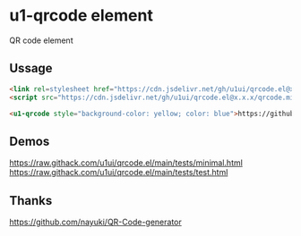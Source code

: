 # u1-qrcode element
QR code element

## Ussage

```html
<link rel=stylesheet href="https://cdn.jsdelivr.net/gh/u1ui/qrcode.el@x.x.x/qrcode.css">
<script src="https://cdn.jsdelivr.net/gh/u1ui/qrcode.el@x.x.x/qrcode.min.js" type=module></script>

<u1-qrcode style="background-color: yellow; color: blue">https://github.com/u1ui/u1</u1-qrcode>
```

## Demos
https://raw.githack.com/u1ui/qrcode.el/main/tests/minimal.html  
https://raw.githack.com/u1ui/qrcode.el/main/tests/test.html  

## Thanks
https://github.com/nayuki/QR-Code-generator
